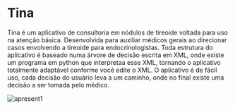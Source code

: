 # Tina
Tina é um aplicativo  de consultoria em nódulos de tireoide voltada para uso na atenção básica. Desenvolvida para auxiliar médicos gerais ao direcionar casos envolvendo a tireoide para endocrinologistas.
Toda estrutura do aplicativo é baseado numa árvore de decisão escrita em XML, onde existe um programa em python que interpretaa esse XML, tornando o aplicativo totalmente adaptável conforme você edite o XML. 
O aplicativo é de fácil uso, cada decisão do usuário leva a um caminho, onde no final existe uma decisão a ser tomada pelo médico.

![apresent1](https://user-images.githubusercontent.com/60628919/109841826-35ea0f80-7c28-11eb-85ac-abdb04d38327.png)

